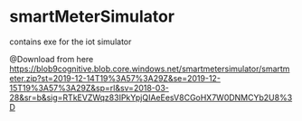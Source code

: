 # smartMeterSimulator
contains exe for the iot simulator


@Download from here
https://blob9cognitive.blob.core.windows.net/smartmetersimulator/smartmeter.zip?st=2019-12-14T19%3A57%3A29Z&se=2019-12-15T19%3A57%3A29Z&sp=rl&sv=2018-03-28&sr=b&sig=RTkEVZWqz83IPkYpjQIAeEesV8CGoHX7W0DNMCYb2U8%3D
